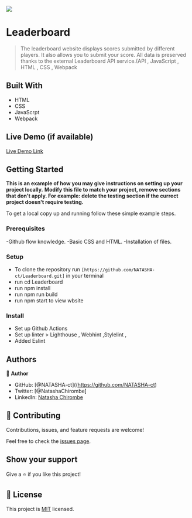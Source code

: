 ![](https://img.shields.io/badge/Microverse-blueviolet)

# Leaderboard

> The leaderboard website displays scores submitted by different players. It also allows you to submit your score. All data is preserved thanks to the external Leaderboard API service.(API , JavaScript , HTML , CSS , Webpack


## Built With

- HTML
- CSS
- JavaScrpt
- Webpack

## Live Demo (if available)

[Live Demo Link](https://natasha-ct.github.io/Leaderboard/dist/)


## Getting Started

**This is an example of how you may give instructions on setting up your project locally.**
**Modify this file to match your project, remove sections that don't apply. For example: delete the testing section if the currect project doesn't require testing.**


To get a local copy up and running follow these simple example steps.

### Prerequisites
-Github flow knowledge.
-Basic CSS and HTML.
-Installation of files.

### Setup
- To clone the repository run `[https://github.com/NATASHA-ct/Leaderboard.git]` in your terminal
- run cd Leaderboard
- run npm install
- run npm run build
- run npm start to view wbsite

### Install
- Set up Github Actions
- Set up linter > Lighthouse , Webhint ,Stylelint ,
- Added Eslint


## Authors

👤 **Author**

- GitHub: [@NATASHA-ct]((https://github.com/NATASHA-ct)
- Twitter: [@NatashaChirombe]
- LinkedIn: [Natasha Chirombe](linkedin.com/in/natasha-chirombe-1531aa17b)

## 🤝 Contributing

Contributions, issues, and feature requests are welcome!

Feel free to check the [issues page](../../issues/).

## Show your support

Give a ⭐️ if you like this project!

## 📝 License

This project is [MIT](./MIT.md) licensed.
